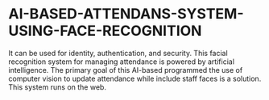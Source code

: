 # AI-BASED-ATTENDANS-SYSTEM-USING-FACE-RECOGNITION
It can be used for identity, authentication, and security. This facial recognition system for managing attendance is powered by artificial intelligence. The primary goal of this AI-based programmed the use of computer vision to update attendance while include staff faces is a solution. This system runs on the web.
